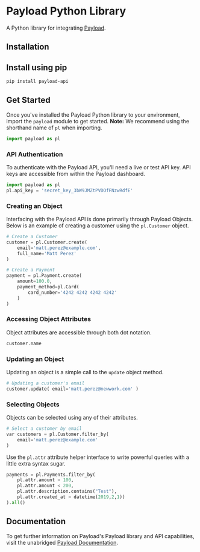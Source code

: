 # Payload Python Library

A Python library for integrating [Payload](https://payload.co).

## Installation

## Install using pip

```bash
pip install payload-api
```

## Get Started

Once you've installed the Payload Python library to your environment,
import the `payload` module to get started. **Note:** We recommend
using the shorthand name of `pl` when importing.

```python
import payload as pl
```

### API Authentication

To authenticate with the Payload API, you'll need a live or test API key. API
keys are accessible from within the Payload dashboard.

```python
import payload as pl
pl.api_key = 'secret_key_3bW9JMZtPVDOfFNzwRdfE'
```

### Creating an Object

Interfacing with the Payload API is done primarily through Payload Objects. Below is an example of
creating a customer using the `pl.Customer` object.


```python
# Create a Customer
customer = pl.Customer.create(
	email='matt.perez@example.com',
	full_name='Matt Perez'
)
```


```python
# Create a Payment
payment = pl.Payment.create(
    amount=100.0,
    payment_method=pl.Card(
        card_number='4242 4242 4242 4242'
    )
)
```

### Accessing Object Attributes

Object attributes are accessible through both dot notation.

```python
customer.name
```

### Updating an Object

Updating an object is a simple call to the `update` object method.

```python
# Updating a customer's email
customer.update( email='matt.perez@newwork.com' )
```

### Selecting Objects

Objects can be selected using any of their attributes.

```python
# Select a customer by email
var customers = pl.Customer.filter_by(
    email='matt.perez@example.com'
)
```

Use the `pl.attr` attribute helper
interface to write powerful queries with a little extra syntax sugar.

```python
payments = pl.Payments.filter_by(
    pl.attr.amount > 100,
    pl.attr.amount < 200,
    pl.attr.description.contains("Test"),
    pl.attr.created_at > datetime(2019,2,1))
).all()
```

## Documentation

To get further information on Payload's Payload library and API capabilities,
visit the unabridged [Payload Documentation](https://docs.payload.co/?python).
